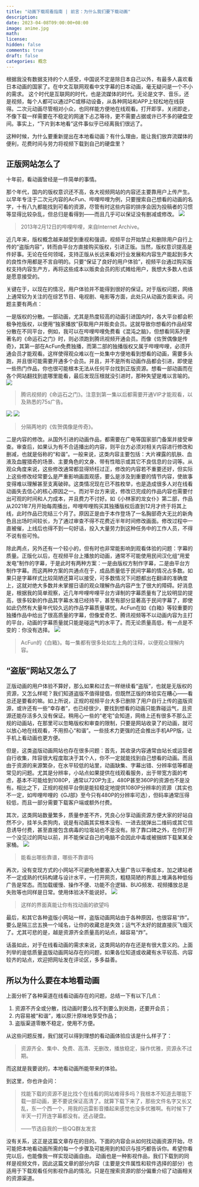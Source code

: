 ```yaml
---
title: "动画下载观看指南 | 前言：为什么我们要下载动画"
description: 
date: 2023-04-08T09:00:00+08:00
image: anime.jpg
math: 
license: 
hidden: false
comments: true
draft: false
categories: 概念
---
```


根据我没有数据支持的个人感受，中国说不定是除日本自己以外，有最多人喜欢看日本动画的国家了。在中文互联网观看中文字幕的日本动画，毫无疑问是一个不小的需求。
这个时代是互联网的时代，也是流媒体的时代。无论是文字、音乐，还是视频，每个人都可以通过PC或移动设备，从各种网站和APP上轻松地在线获得。二次元动画尽管相对小众，也同样能方便地在线观看。打开即享，关闭即走，不像下载一样需要在不稳定的网速下忐忑等待，更不需要占据或许已不多的硬盘空间。事实上，“下片到本地看”这件事似乎已经离我们很远了。

这种时候，为什么要重新提出在本地看动画？有什么理由，能让我们放弃流媒体的便利，花费时间与劳力将视频下载到自己的硬盘里？

## 正版网站怎么了

十年前，看动画曾经是一件简单的事情。

那个年代，国内的版权意识还不高，各大视频网站的内容还主要靠用户上传产生。以早年专注于二次元内容的AcFun、哔哩哔哩为例，只要搜索自己想看的动画的名字，十有八九都能找到可看的资源，尽管有时这些内容的排序会因为投稿者的习惯等显得比较杂乱，但总归是看得到——而且几乎可以保证没有删减或修改。
![][image-1]
> 2013年2月12日的哔哩哔哩，来自Internet Archive。

近几年来，版权概念越来越受到重视和强调，视频平台开始禁止和删除用户自行上传的“盗版内容”，转而由平台方直接购买版权，引进正版。当然，版权意识提高是件好事。无论在任何领域，支持正版从长远来看对行业发展和内容生产能起到多大的良性作用都是不言自明的。只要“保证了良好的用户体验”，视频平台通过购买版权支持内容生产方，再将这些成本以贩卖会员的形式摊给用户，我想大多数人也该是愿意接受的。

关键在于，以现在的情况，用户体验并不能得到很好的保证。对于版权问题，网络上通常较为关注的在综艺节目、电视剧、电影等方面，此处只从动画方面来谈。问题主要有两点：

一是版权的分散。一部动画，尤其是热度较高的动画引进国内时，各大平台都会积极争抢版权，以便用“独家播放”获取用户并贩卖会员。这就导致你想看的作品经常分散在不同平台，例如，我可以在哔哩哔哩免费看《混沌之脑》，但想看同系列更著名的《命运石之门》时，则必须跑到腾讯视频开通会员。而像《佐贺偶像是传奇》，其第一部在AcFun免费独播，而第二部的独播版权又属于哔哩哔哩，必须开通会员才能观看。这样使得观众难以在一处集中方便地看到想看的动画，需要多头跑，并且很可能需要开通多个会员。并且，并不是所有动画作品都会引进，即使是一些热门作品，你也很可能根本无法从任何平台找到正版资源。想看一部动画而在各个网站翻找到底哪里能看，最后发现压根就没引进时，那种失望是难以言喻的。
![][image-2]
> 腾讯视频的《命运石之门》。注意到第一集以后都需要开通VIP才能观看，以及熟悉的75s广告。

![][image-3]
![][image-4]
> 分隔两地的《佐贺偶像是传奇》。

二是内容的修改。从国外引进的动画作品，都需要在广电等国家部门备案并接受审查。审查后，如果认为有不合适播出的内容，则平台方必须对相关内容进行修改和删减，也就是俗称的“和谐”。一般来说，这类内容主要包括：大片裸露的肌肤、血液及血腥猎奇的场景、主要角色的文身、带有性暗示或其它不良信息的台词等。从观众角度来说，这些修改通常都显得矫枉过正，修改的内容若不重要还好，但实际上这些修改经常要么是严重影响画面观感，要么是涉及到重要的情节内容，使故事变得难以理解甚至支离破碎。这类情况现在已不胜枚举，也是造成很多人对在线看动画失去信心的核心原因之一。而对平台方来说，修改已完成的作品内容也需要付出可观的时间和人力成本，并且费力不讨好。如《小林家的龙女仆》第二部，作品从2021年7月开始每周播出，哔哩哔哩购买其独播版权后直到12月才终于将其上线，此时作品已完结三个月了。原因正是由于本作登场了一名胸部奇大无比的新角色且出场时间较长，为了通过审查不得不花费近半年时间修改画面。修改过程中一直被催，上线后也得不到一句好话，投入大量劳力到这种任务中的工作人员，不得不说有些可怜。

除此两点，另外还有一个较小的，但有时也非常能影响到观看体验的问题：字幕的质量。正版化以后，在视频平台上播放的动画，通常不可能使用民间汉化组“用爱发电”制作的字幕，于是此时有两种方案：一是由版权方制作字幕，二是由平台方制作字幕。而这两种方案的共通点在于，成品质量低于民间字幕的情况占多数。如果只是字幕样式比较简陋还算可以接受，可多数情况下问题都出在翻译的准确度上，这就对绝大多数并未掌握日语的观众理解作品内容产生了很大的障碍。好消息是，根据我的简单观察，近几年哔哩哔哩平台方译制的字幕质量有了比较明显的提高，很多较新的作品其字幕水准已经持平，甚至有部分显著高于民间字幕了，即使如此仍然有大量年代较久远的作品字幕质量堪忧。AcFun在如《白箱》等较重要的独播作品中给出了很高质量的字幕，但像爱奇艺、腾讯视频等不以动画内容为主打的平台，动画的字幕质量就只能是碰运气的水平了。而无论质量高低，有一点是不变的：你没有选择。
![][image-5]
> AcFun的《白箱》。每一集都有很多处如左上角的注释，以便观众理解内容。

## “盗版”网站又怎么了

正版动画的用户体验不算好，那么如果和过去一样继续看“盗版”，也就是无版权的资源，又怎么样呢？我们知道盗版不值得提倡，但既然正版的体验实在糟心——看总还是要看的嘛。如上所说，正规的视频平台大多已删除了用户自行上传的盗版资源，或许还有一些“幸存者”，也已经很少，要找到想看的动画只能靠碰运气，且资源还能存活多久没有保证。稍用心一些的“老宅”会知道，网络上还有很多不那么正规的动画站，在那里可以忽略版权和审查的限制，只要是网站收录了的动画，就可以放心地在线观看，不用担心“和谐”。一些技术力更强的还会推出手机APP版，让手机上看动画也更方便。

但是，这类盗版动画网站也存在很多问题：首先，其收录内容通常由站长或运营者自行收集，阵容很大程度取决于其个人，你不一定就能找到自己想看的动画。而且由于资源的来源繁杂，在水平较低的站里，动画缺集、字幕出错、分辨率低等都是常见的问题。尤其是分辨率，小站点如果提供在线观看服务，出于带宽方面的考虑，基本不可能给到1080P，通常以720P为主，480P甚至360P的资源也不是没有。相比之下，正规的视频平台倒是能较稳定地提供1080P分辨率的资源（其实也不一定，如哔哩哔哩的《GJ部》至今只有480P的分辨率可选），但码率通常压得较低，而且一部分需要下载客户端或额外付费。

其次，这类网站数量繁多，质量参差不齐，凭良心分享动画资源方便大家的好站自然不少，挂羊头卖狗肉，说是有动画其实根本没有、一进去就弹出二维码或其它信息诱导付费，甚至直接包含病毒的垃圾站也不是没有。除了靠口碑之外，在你打开一个没见过的网址以前，并不能保证自己的电脑不会因此中毒或被捆绑下载某某全家桶。
![][image-6]
> 能看出哪些靠谱，哪些不靠谱吗

再次，没有变现方式的小网站不可避免地要塞入大量广告以平衡成本，加之建站者不一定成熟的代码构建与设计水平，一打开网页，粗糙简陋的界面上堆满各种低俗广告是常态。而加载缓慢、操作不便、功能不合逻辑、BUG频发、视频播放总是失败等也同样是日常。使用体验决不能说好。
![][image-7]
> 这样的界面真能让你有找动画的欲望吗

最后，和其它各种盗版小网站一样，盗版动画网站由于各种原因，也很容易“炸”。要么是隔三岔五换一个域名，让你的收藏总是失效；运气不太好的就直接灰飞烟灭了。尤其可悲的是，越是资源齐全质量高的站点，越容易“炸”。

话虽如此，对于在线看动画的需求来说，这类网站的存在还是有很大意义的。上面列举的是低质量盗版动画网站存在的问题，如果各位知道或收藏有水平较高、内容较齐的站点，欢迎把网址发在评论区，多多益善。

## 所以为什么要在本地看动画

上面分析了各种渠道在线看动画存在的问题，总结一下有以下几点：

1. 资源不齐全或分散，找动画时要么找不到要么到处跑，还要开会员；
2. 内容易被“和谐”，难以原汁原味地享受作品；
3. 盗版渠道零散不稳定，使用不方便。

从这些问题反推，我们就可以得到理想的看动画体验应该是什么样子了：

> 资源齐全、集中、免费、高清、无删改，播放稳定，操作优雅，资源永不过期。
> 

而这就是我要说的，本地看动画所能带来的体验。

到这里，你也许会问：

> 找能下载的资源不是比找个在线看的网站难得多吗？我根本不知道去哪能下载一部动画，更不要说保证高清了。就算下载下来了，那些文件名字又长又乱，东一个西一个，用我的迅雷影音播起来感觉也没多优雅啊。有时候下了半天一打开连字幕都没有。还占硬盘。
> 
> ——节选自我的一些QQ群友发言

没有关系，这正是这篇文章存在的目的。下面的内容会从如何找动画资源开始，尽可能把本地看动画所需的每一个步骤及可能用到的知识与技巧都告诉你。希望你看完以后，也能像我一样实现动画自由。
动画也是一种影视作品，我们下载到的同样是视频文件，因此这篇文章的部分内容（主要是文件属性和软件选择的部分）也适用于下载观看任何影视作品的情况。只是在搜索资源的部分偏重介绍了动画相关的资源渠道。



[image-1]:	/0-1.png
[image-2]:	/0-2.png
[image-3]:	/0-3.png
[image-4]:	/0-4.png
[image-5]:	/0-5.png
[image-6]:	/0-6.png
[image-7]:	/0-7.png